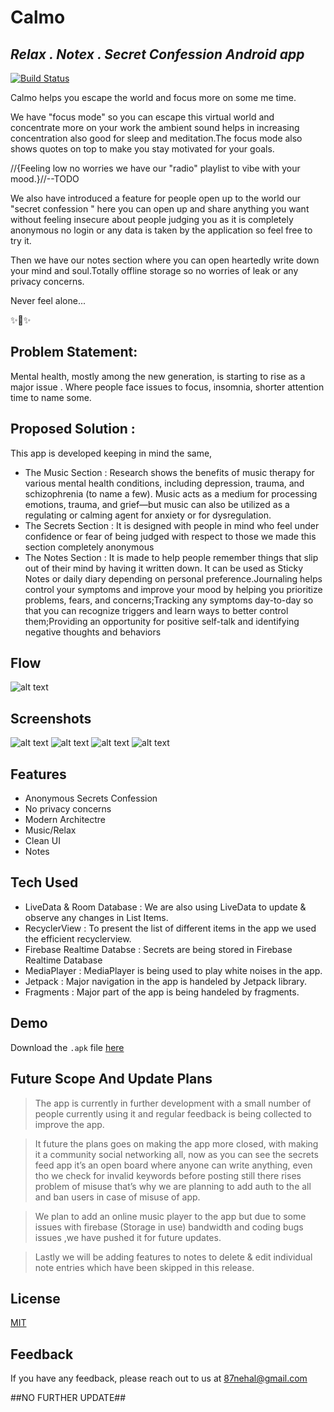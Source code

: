 # Calmo
## _Relax . Notex . Secret Confession Android app_

[![Build Status](https://travis-ci.org/joemccann/dillinger.svg?branch=master)](https://travis-ci.org/joemccann/dillinger)

Calmo helps you escape the world and focus more on some me time.

We have "focus mode" so you can escape this virtual world and concentrate more on your work the ambient sound helps in increasing concentration also good for sleep and meditation.The focus mode also shows quotes on top to make you stay motivated for your goals.

//{Feeling low no worries we have our "radio" playlist to vibe with your mood.}//--TODO

We also have introduced a feature for people open up to the world our "secret confession " here you can open up and share anything you want without feeling insecure about people judging you as it is completely anonymous no login or any data is taken by the application so feel free to try it.

Then we have our notes section where you can open heartedly write down your mind and soul.Totally offline storage so no worries of leak or any privacy concerns.

Never feel alone...

✨🤗✨

##  Problem Statement:

Mental health, mostly among the new generation, is starting to rise as a major issue . Where people face issues to focus, insomnia, shorter attention time to name some.

## Proposed Solution :

This app is developed keeping in mind the same, 
- The Music Section : Research shows the benefits of music therapy for various mental health conditions, including depression, trauma, and schizophrenia (to name a few).  Music acts as a medium for processing emotions, trauma, and grief—but music can also be utilized as a regulating or calming agent for anxiety or for dysregulation.
- The Secrets Section : It is designed with people in mind who feel under confidence or fear of being judged with respect to those we made this section completely anonymous 
- The Notes Section : It is made to help people remember things that slip out of their mind by having it written down. It can be used as Sticky Notes or daily diary depending on personal preference.Journaling helps control your symptoms and improve your mood by
helping you prioritize problems, fears, and concerns;Tracking any symptoms day-to-day so that you can recognize triggers and learn ways to better control them;Providing an opportunity for positive self-talk and identifying negative thoughts and behaviors


## Flow

![alt text](https://raw.githubusercontent.com/87nehal/calmo/master/CalmoPrototypePng.png)

## Screenshots
![alt text](https://raw.githubusercontent.com/87nehal/calmo/master/CalmoSS1.png)
![alt text](https://raw.githubusercontent.com/87nehal/calmo/master/CalmoSS2.png)
![alt text](https://raw.githubusercontent.com/87nehal/calmo/master/CalmoSS3.png)
![alt text](https://raw.githubusercontent.com/87nehal/calmo/master/CalmoSS4.png)

## Features

- Anonymous Secrets Confession
- No privacy concerns
- Modern Architectre 
- Music/Relax
- Clean UI
- Notes

## Tech Used

- LiveData & Room Database : We are also using LiveData to update & observe any changes in List Items.
- RecyclerView : To present the list of different items in the app we used the efficient recyclerview.
- Firebase Realtime Databse : Secrets are being stored in Firebase Realtime Database
- MediaPlayer : MediaPlayer is being used to play white noises in the app.
- Jetpack : Major navigation in the app is handeled by Jetpack library.
- Fragments : Major part of the app is being handeled by fragments.


## Demo

Download the `.apk` file [here](https://drive.google.com/file/d/1DmlO6_Ke1ivcAW8I9c89am0i6ULM8WnO/view?usp=sharing)

## Future Scope And Update Plans

> The app is currently in further development with a small number of people currently using it and regular feedback is being collected to improve the app.

> It future the plans goes on making the app more closed, with making it a community social networking all, now as you can see the secrets feed app it’s an open board where anyone can write anything, even tho we check for invalid keywords before posting still there rises problem of misuse that’s why we are planning to add auth to the all and ban users in case of misuse of app.

> We plan to add an online music player to the app but due to some issues with firebase (Storage in use) bandwidth and coding bugs issues ,we have pushed it for future updates.

> Lastly we will be adding features to notes to delete & edit individual note entries which have been skipped in this release.


## License

[MIT](https://choosealicense.com/licenses/mit/)

## Feedback

If you have any feedback, please reach out to us at 87nehal@gmail.com

##NO FURTHER UPDATE##
